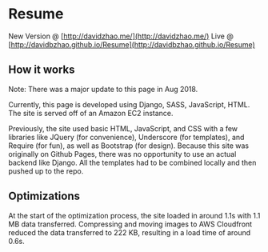 # Resume

New Version @ [http://davidzhao.me/](http://davidzhao.me/)
Live @ [http://davidbzhao.github.io/Resume](http://davidbzhao.github.io/Resume)

## How it works

Note: There was a major update to this page in Aug 2018.

Currently, this page is developed using Django, SASS, JavaScript, HTML. The site is served off of an Amazon EC2 instance.

Previously, the site used basic HTML, JavaScript, and CSS with a few libraries like JQuery (for convenience), Underscore (for templates), and Require (for fun), as well as Bootstrap (for design). Because this site was originally on Github Pages, there was no opportunity to use an actual backend like Django. All the templates had to be combined locally and then pushed up to the repo.

## Optimizations

At the start of the optimization process, the site loaded in around 1.1s with 1.1 MB data transferred. Compressing and moving images to AWS Cloudfront reduced the data transferred to 222 KB, resulting in a load time of around 0.6s.
